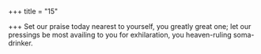 +++
title = "15"

+++
Set our praise today nearest to yourself, you greatly great one;
let our pressings be most availing to you for exhilaration, you
heaven-ruling soma-drinker.